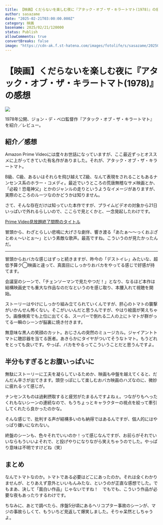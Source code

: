 ```yaml
---
title: 【映画】くだらないを楽しむ夜に『アタック・オブ・ザ・キラートマト(1978)』の感想
author: sasazame
date: "2025-02-21T03:00:00.000Z"
category: 映画
basename: 2025/02/21/120000
status: Publish
allowComments: true
convertBreaks: false
image: "https://cdn-ak.f.st-hatena.com/images/fotolife/s/sasazame/20250220/20250220233805.png"
---
```

# 【映画】くだらないを楽しむ夜に『アタック・オブ・ザ・キラートマト(1978)』の感想

![](https://cdn-ak.f.st-hatena.com/images/fotolife/s/sasazame/20250220/20250220233805.png)

1978年公開、ジョン・デ・ベロ監督作『アタック・オブ・ザ・キラートマト』を紹介／レビュー。

<!-- Extended Body -->

## 紹介／感想

Amazon Prime Videoには度々お世話になっていますが、ここ最近ずっとオススメに上がってきていた有名作がありました。それが、アタック・オブ・ザ・キラートマト。

B級、C級、あるいはそれらを飛び越えてZ級、なんて表現をされることもあるナンセンス系のホラー・コメディ。最近でいうところの荒唐無稽なサメ映画とか、「必殺！恐竜神父」とかのジャンルの走りというようなイメージがありますが、実際のところのルーツなのかどうかは知りません。

さて、そんな存在だけは知っていた本作ですが、プライムビデオの対象から21日いっぱいで外れるらしいので、ここらで見とくかと、一念発起したわけです。

[Prime Video見放題終了間際のタイトル](https://amzn.to/434785K)

冒頭から、わざとらしい悲鳴に大げさな劇伴、響き渡る「あたぁ～～っくおぶざとめぇ～いとぉ～」という素敵な歌声。最高ですね。こういうのが見たかったんだ。

* * *

冒頭からおバカな感じはずっと続きますが、昨今の「デストイレ」みたいな、超低予算ク◯映画と違って、真面目にしっかりおバカをやってる感じで好感が持てます。

会議室のシーンで、「チェンソーマンで見たやつだ！」となり、なるほど本作は結構映画史でも重大な作品なのだなというのを感じ取り、本腰入れて視聴を開始。

ストーリーはやけにしっかり組み立てられていくんですが、肝心のトマトの襲撃がいかんせん怖くない。そこがいいんだと思うんですが、やはり絵面が笑えちゃう。画像検索でも上位に出てくる、スーパーで倒れる二人の上にトマトが群がってる一瞬のシーンが脳裏に焼き付きます。

無意味な黒人の笑顔のカット。おじさんの突然のミュージカル。ジャイアントトマトに聴診器を当てる医者。あきらかにタイヤがついてそうなトマト。もうどれをとっても良いです。やっぱ、バカをやるってこういうことだと思うんですよ。

## 半分もすぎるとお腹いっぱいに

無駄にストーリーに工夫を凝らしているためか、映画も中盤を越えてくると、だんだん辛さが出てきます。頭空っぽにして楽しむおバカ映画のハズなのに、微妙に疲れるって感じが。

ナンセンスものは過剰摂取すると疲労がたまるんですよねぇ。つながりもへったくれもないシーンの連続なので、もうちょっとキャラクターの視点を絞って牽引してくれたら良かったのかな。

そんな感じで、批判する声が結構多いのも納得ではあるんですが、個人的にはやっぱり嫌いになれない。

終盤のシーンも、色々それでいいのか！って感じなんですが、お前らがそれでいいならもういいよそれで、と投げやりになりながら笑えちゃうのでした。やっぱり意味は不明ですけどね（笑）

## まとめ

なんでトマトなのか。トマトである必要はどこにあったのか。それは全くわかりませんが、とりあえず意外といいもんみたな、というのが正直な感想でした。でもまあ、決して「面白い作品」じゃないですね！　でもでも、こういう作品が必要な夜もあったりするわけです。

ちなみに、あとで調べたら、序盤5分頃にあるヘリコプター事故のシーンが、マジの事故らしくて、もういちど見返して爆笑しました。そりゃ呆然としちゃうよ。